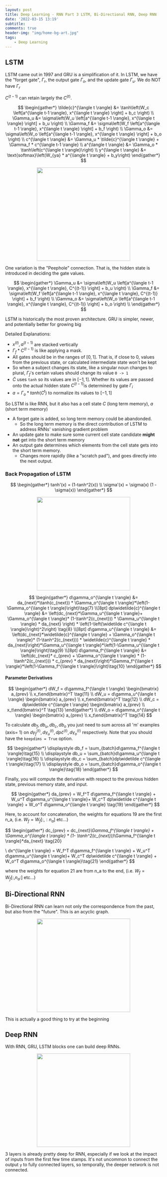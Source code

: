 ```yaml
---
layout: post
title: Deep Learning - RNN Part 3 LSTM, Bi-Directional RNN, Deep RNN
date: '2022-03-15 13:19'
subtitle: 
comments: true
header-img: "img/home-bg-art.jpg"
tags:
    - Deep Learning
---
```


## LSTM

LSTM came out in 1997 and GRU is a simplification of it. In LSTM, we have the "forget gate", $\Gamma_r$, the output gate $\Gamma_o$, and the update gate $\Gamma_u$. We do NOT have $\Gamma_r$

$C^{(t-1)}$ can retain largely the $C^{(t)}$.

$$
\begin{gather*}
\tilde{c}^{\langle t \rangle} &= \tanh\left(W_c \left[a^{\langle t-1 \rangle}, x^{\langle t \rangle} \right] + b_c \right) \\
\Gamma_u &= \sigma\left(W_u \left[a^{\langle t-1 \rangle}, x^{\langle t \rangle} \right] + b_u \right) \\
\Gamma_f &= \sigma\left(W_f \left[a^{\langle t-1 \rangle}, x^{\langle t \rangle} \right] + b_f \right) \\
\Gamma_o &= \sigma\left(W_o \left[a^{\langle t-1 \rangle}, x^{\langle t \rangle} \right] + b_o \right) \\
c^{\langle t \rangle} &= \Gamma_u * \tilde{c}^{\langle t \rangle} + \Gamma_f * c^{\langle t-1 \rangle} \\
a^{\langle t \rangle} &= \Gamma_o * \tanh\left(c^{\langle t \rangle}\right) \\
y^{\langle t \rangle} &= \text{softmax}\left(W_{ya} * a^{\langle t \rangle} + b_y\right)
\end{gather*}
$$

<div style="text-align: center;">
<p align="center">
    <figure>
        <img src="https://github.com/user-attachments/assets/e7d9bd70-189b-4f43-a912-f6861e788228" height="300" alt=""/>
    </figure>
</p>
</div>

One variation is the "Peephole" connection. That is, the hidden state is introduced in deciding the gate values.

$$
\begin{gather*}
\Gamma_u &= \sigma\left(W_u \left[a^{\langle t-1 \rangle}, x^{\langle t \rangle}, C^{(t-1)} \right] + b_u \right) \\
\Gamma_f &= \sigma\left(W_f \left[a^{\langle t-1 \rangle}, x^{\langle t \rangle}, C^{(t-1)} \right] + b_f \right) \\
\Gamma_o &= \sigma\left(W_o \left[a^{\langle t-1 \rangle}, x^{\langle t \rangle}, C^{(t-1)} \right] + b_o \right) \\
\end{gather*}
$$

LSTM is historically the most proven architecture. GRU is simpler, newer, and potentially better for growing big

Detailed Explanations:

- $x^{(t)}, a^{(t-1)}$ are stacked vertically
- $\Gamma_f * C^{(t-1)}$ is like applying a mask.
- All gates should be in the ranges of $[0,1]$. That is, if close to 0, values from the previous state, or calculated intermediate state won't be kept
- So when a subject changes its state, like a singular noun changes to plural,  $\Gamma_f$'s certain values should change its value `0 -> 1`
- $\tilde{C}$ uses `tanh` so its values are in $[-1, 1]$. Whether its values are passed onto the actual hidden state $C^{(t-1)}$is determined by gate $\Gamma_i$
- $a = \Gamma_o * tanh(C^{t})$ to normalize its values to $[-1, 1]$

So LSTM is like RNN, but it also has a cell state $C$ (long term memory), $a$ (short term memory)

- A forget gate is added, so long term memory could be abandonded.
  - So the long term memory is the direct contribution of LSTM to address RNNs' vanishing gradient problem
- An update gate to make sure some current cell state candidate **might not** get into the short term memory
- An output gate determines which elements from the cell state gets into the short term memory.
  - Changes more rapidly (like a "scratch pad"), and goes directly into the next output.

### Back Propagation of LSTM

$$
\begin{gather*}
tanh'(x) = (1-tanh^2(x))
\\
\sigma'(x) = \sigma(x) (1 - \sigma(x))
\end{gather*}
$$

<div style="text-align: center;">
<p align="center">
    <figure>
        <img src="https://github.com/user-attachments/assets/ed4fd0c3-1398-4cbb-8cd0-09e9b6ee018c" height="300" alt=""/>
    </figure>
</p>
</div>

$$
\begin{gather*}
d\gamma_o^{\langle t \rangle} &= da_{next}*\tanh(c_{next}) * \Gamma_o^{\langle t \rangle}*\left(1-\Gamma_o^{\langle t \rangle}\right)\tag{7} \\[8pt]
dp\widetilde{c}^{\langle t \rangle} &= \left(dc_{next}*\Gamma_u^{\langle t \rangle}+ \Gamma_o^{\langle t \rangle}* (1-\tanh^2(c_{next})) * \Gamma_u^{\langle t \rangle} * da_{next} \right) * \left(1-\left(\widetilde c^{\langle t \rangle}\right)^2\right) \tag{8} \\[8pt]
d\gamma_u^{\langle t \rangle} &= \left(dc_{next}*\widetilde{c}^{\langle t \rangle} + \Gamma_o^{\langle t \rangle}* (1-\tanh^2(c_{next})) * \widetilde{c}^{\langle t \rangle} * da_{next}\right)*\Gamma_u^{\langle t \rangle}*\left(1-\Gamma_u^{\langle t \rangle}\right)\tag{9} \\[8pt]
d\gamma_f^{\langle t \rangle} &= \left(dc_{next}* c_{prev} + \Gamma_o^{\langle t \rangle} * (1-\tanh^2(c_{next})) * c_{prev} * da_{next}\right)*\Gamma_f^{\langle t \rangle}*\left(1-\Gamma_f^{\langle t \rangle}\right)\tag{10}
\end{gather*}
$$

#### Parameter Derivatives

$$
\begin{gather*}
dW_f = d\gamma_f^{\langle t \rangle} \begin{bmatrix} a_{prev} \\ x_t\end{bmatrix}^T \tag{11}
\\
dW_u = d\gamma_u^{\langle t \rangle} \begin{bmatrix} a_{prev} \\ x_t\end{bmatrix}^T \tag{12}
\\
dW_c = dp\widetilde c^{\langle t \rangle} \begin{bmatrix} a_{prev} \\ x_t\end{bmatrix}^T \tag{13}
\end{gather*}
\\
dW_o = d\gamma_o^{\langle t \rangle} \begin{bmatrix} a_{prev} \\ x_t\end{bmatrix}^T \tag{14}
$$

To calculate $db_f, db_u, db_c, db_o$ you just need to sum across all 'm' examples (axis= 1) on $d\gamma_f^{\langle t \rangle}, d\gamma_u^{\langle t \rangle}, dp\widetilde c^{\langle t \rangle}, d\gamma_o^{\langle t \rangle}$ respectively. Note that you should have the `keepdims = True` option.

$$
\begin{gather*}
\displaystyle db_f = \sum_{batch}d\gamma_f^{\langle t \rangle}\tag{15}
\\
\displaystyle db_u = \sum_{batch}d\gamma_u^{\langle t \rangle}\tag{16}
\\
\displaystyle db_c = \sum_{batch}dp\widetilde c^{\langle t \rangle}\tag{17}
\\
\displaystyle db_o = \sum_{batch}d\gamma_o^{\langle t \rangle}\tag{18}
\end{gather*}
$$

Finally, you will compute the derivative with respect to the previous hidden state, previous memory state, and input.

$$
\begin{gather*}
 da_{prev} = W_f^T d\gamma_f^{\langle t \rangle} + W_u^T   d\gamma_u^{\langle t \rangle}+ W_c^T dp\widetilde c^{\langle t \rangle} + W_o^T d\gamma_o^{\langle t \rangle} \tag{19}
\end{gather*}
$$

Here, to account for concatenation, the weights for equations 19 are the first n_a, (i.e. $W_f = W_f[:,:n_a]$ etc...)

$$
\begin{gather*}
 dc_{prev} = dc_{next}*\Gamma_f^{\langle t \rangle} + \Gamma_o^{\langle t \rangle} * (1- \tanh^2(c_{next}))*\Gamma_f^{\langle t \rangle}*da_{next} \tag{20}

 \\
dx^{\langle t \rangle} = W_f^T d\gamma_f^{\langle t \rangle} + W_u^T  d\gamma_u^{\langle t \rangle}+ W_c^T dp\widetilde c^{\langle t \rangle} + W_o^T d\gamma_o^{\langle t \rangle}\tag{21}
\end{gather*}
$$

where the weights for equation 21 are from n_a to the end, (i.e. $W_f = W_f[:,n_a:]$ etc...)

## Bi-Directional RNN

Bi-Directional RNN can learn not only the correspondence from the past, but also from the "future". This is an acyclic graph.

<div style="text-align: center;">
<p align="center">
    <figure>
        <img src="https://github.com/user-attachments/assets/8927337c-3909-4dbf-8c0f-b3bb99225609" height="300" alt=""/>
    </figure>
</p>
</div>

This is actually a good thing to try at the beginning

## Deep RNN

With RNN, GRU, LSTM blocks one can build deep RNNs.

<div style="text-align: center;">
<p align="center">
    <figure>
        <img src="https://github.com/user-attachments/assets/211e113a-f1c6-43e5-b329-996d46d86435" height="300" alt=""/>
    </figure>
</p>
</div>

3 layers is already pretty deep for RNN, especially if we look at the impact of inputs from the first few time stamps.
It's not uncommon to connect the output `y` to fully connected layers, so temporally, the deeper network is not connected.